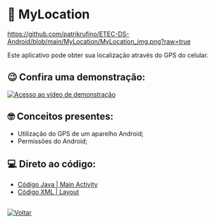 # 📡 MyLocation

https://github.com/patrikrufino/ETEC-DS-Android/blob/main/MyLocation/MyLocation_img.png?raw=true

Este aplicativo pode obter sua localização através do GPS do celular.

## 😉 Confira uma demonstração:
[![Acesso ao vídeo de demonstração](http://img.youtube.com/vi/QWillzTv6lo/0.jpg)](http://www.youtube.com/watch?v=QWillzTv6lo "Vídeo de demonstração")

## 🤓 Conceitos presentes:
- Utilização do GPS de um aparelho Android;
- Permissões do Android;

## 💻 Direto ao código:

- [Código Java | Main Activity](https://github.com/patrikrufino/ETEC-DS-Android/blob/main/MyLocation/app/src/main/java/etec/ds/location/MainActivity.java)
- [Código XML | Layout](https://github.com/patrikrufino/ETEC-DS-Android/blob/main/MyLocation/app/src/main/res/layout/activity_main.xml)

##

[![Voltar](https://img.icons8.com/nolan/2x/back.png)](https://github.com/patrikrufino/ETEC-DS-Android/blob/main/README.md)
